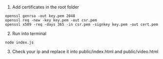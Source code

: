 1. Add certificates in the root folder
```
openssl genrsa -out key.pem 2048
openssl req -new -key key.pem -out csr.pem
openssl x509 -req -days 365 -in csr.pem -signkey key.pem -out cert.pem
```

2. Run into terminal
```
node index.js
```

3. Check your ip and replace it into public/index.html and public/video.html
